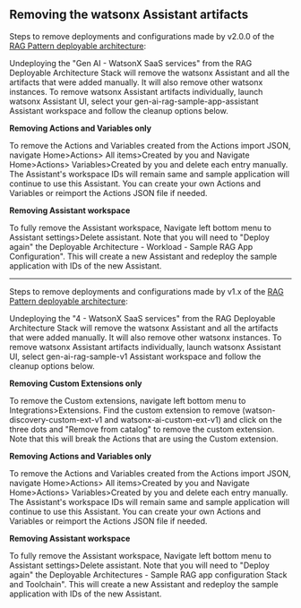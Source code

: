 ## Removing the watsonx Assistant artifacts

Steps to remove deployments and configurations made by v2.0.0 of the [RAG Pattern deployable architecture](
https://cloud.ibm.com/catalog/7a4d68b4-cf8b-40cd-a3d1-f49aff526eb3/architecture/Retrieval_Augmented_Generation_Pattern-5fdd0045-30fc-4013-a8bc-6db9d5447a52-global):

Undeploying the "Gen AI - WatsonX SaaS services" from the RAG Deployable Architecture Stack will remove the watsonx Assistant and all the artifacts that were added manually. It will also remove other watsonx instances. To remove watsonx Assistant artifacts individually, launch watsonx Assistant UI, select your gen-ai-rag-sample-app-assistant Assistant workspace and follow the cleanup options below.

__Removing Actions and Variables only__

To remove the Actions and Variables created from the Actions import JSON, navigate Home>Actions> All items>Created by you and Navigate Home>Actions> Variables>Created by you and delete each entry manually. The Assistant's workspace IDs will remain same and sample application will continue to use this Assistant. You can create your own Actions and Variables or reimport the Actions JSON file if needed.

__Removing Assistant workspace__

To fully remove the Assistant workspace, Navigate left bottom menu to Assistant settings>Delete assistant. Note that you will need to "Deploy again" the Deployable Architecture - Workload - Sample RAG App Configuration". This will create a new Assistant and redeploy the sample application with IDs of the new Assistant.


---

Steps to remove deployments and configurations made by v1.x of the [RAG Pattern deployable architecture](
https://cloud.ibm.com/catalog/7a4d68b4-cf8b-40cd-a3d1-f49aff526eb3/architecture/Retrieval_Augmented_Generation_Pattern-5fdd0045-30fc-4013-a8bc-6db9d5447a52-global):

Undeploying the "4 - WatsonX SaaS services" from the RAG Deployable Architecture Stack will remove the watsonx Assistant and all the artifacts that were added manually. It will also remove other watsonx instances. To remove watsonx Assistant artifacts individually, launch watsonx Assistant UI, select gen-ai-rag-sample-v1 Assistant workspace and follow the cleanup options below.

__Removing Custom Extensions only__

To remove the Custom extensions, navigate left bottom menu to Integrations>Extensions. 
Find the custom extension to remove (watson-discovery-custom-ext-v1 and watsonx-ai-custom-ext-v1) and click on the three dots and "Remove from catalog" to remove the custom extension. Note that this will break the Actions that are using the Custom extension.

__Removing Actions and Variables only__

To remove the Actions and Variables created from the Actions import JSON, navigate Home>Actions> All items>Created by you and Navigate Home>Actions> Variables>Created by you and delete each entry manually. The Assistant's workspace IDs will remain same and sample application will continue to use this Assistant. You can create your own Actions and Variables or reimport the Actions JSON file if needed.

__Removing Assistant workspace__

To fully remove the Assistant workspace, Navigate left bottom menu to Assistant settings>Delete assistant. Note that you will need to "Deploy again" the Deployable Architectures - Sample RAG app configuration Stack and Toolchain". This will create a new Assistant and redeploy the sample application with IDs of the new Assistant.

